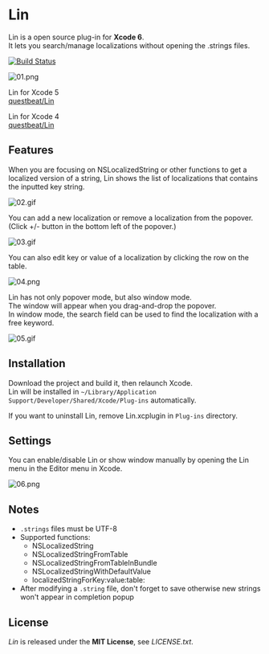 # Lin
Lin is a open source plug-in for **Xcode 6**.  
It lets you search/manage localizations without opening the .strings files.

[![Build Status](https://travis-ci.org/sascha/Lin-Xcode6.svg?branch=master)](https://travis-ci.org/sascha/Lin-Xcode6)

![01.png](http://questbe.at/lin/img/screenshots/01.png)

Lin for Xcode 5  
[questbeat/Lin](https://github.com/questbeat/Lin-Xcode5)

Lin for Xcode 4  
[questbeat/Lin](https://github.com/questbeat/Lin)

## Features
When you are focusing on NSLocalizedString or other functions to get a localized version of a string, Lin shows the list of localizations that contains the inputted key string.

![02.gif](http://questbe.at/lin/img/screenshots/02.gif)

You can add a new localization or remove a localization from the popover.  
(Click +/- button in the bottom left of the popover.)

![03.gif](http://questbe.at/lin/img/screenshots/03.png)

You can also edit key or value of a localization by clicking the row on the table.

![04.png](http://questbe.at/lin/img/screenshots/04.png)

Lin has not only popover mode, but also window mode.  
The window will appear when you drag-and-drop the popover.  
In window mode, the search field can be used to find the localization with a free keyword.

![05.gif](http://questbe.at/lin/img/screenshots/05.gif)


## Installation
Download the project and build it, then relaunch Xcode.  
Lin will be installed in `~/Library/Application Support/Developer/Shared/Xcode/Plug-ins` automatically.

If you want to uninstall Lin, remove Lin.xcplugin in `Plug-ins` directory.


## Settings
You can enable/disable Lin or show window manually by opening the Lin menu in the Editor menu in Xcode.

![06.png](http://questbe.at/lin/img/screenshots/06.png)


## Notes
* `.strings` files must be UTF-8
* Supported functions:
  * NSLocalizedString
  * NSLocalizedStringFromTable
  * NSLocalizedStringFromTableInBundle
  * NSLocalizedStringWithDefaultValue
  * localizedStringForKey:value:table:
* After modifying a `.string` file, don't forget to save otherwise new strings won't appear in completion popup


## License
*Lin* is released under the **MIT License**, see *LICENSE.txt*.
